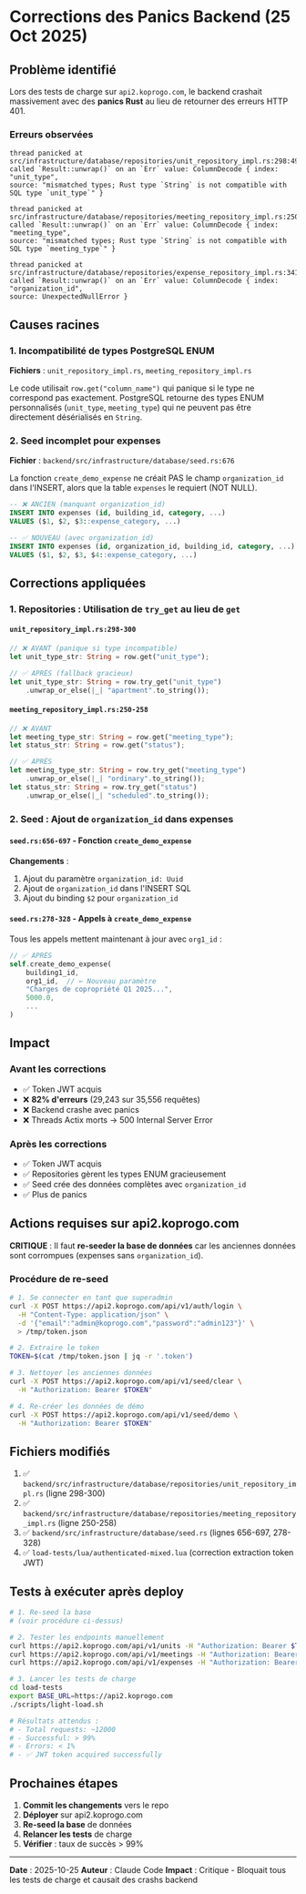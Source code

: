 # Corrections des Panics Backend (25 Oct 2025)

## Problème identifié

Lors des tests de charge sur `api2.koprogo.com`, le backend crashait massivement avec des **panics Rust** au lieu de retourner des erreurs HTTP 401.

### Erreurs observées

```
thread panicked at src/infrastructure/database/repositories/unit_repository_impl.rs:298:49:
called `Result::unwrap()` on an `Err` value: ColumnDecode { index: "unit_type",
source: "mismatched types; Rust type `String` is not compatible with SQL type `unit_type`" }

thread panicked at src/infrastructure/database/repositories/meeting_repository_impl.rs:250:52:
called `Result::unwrap()` on an `Err` value: ColumnDecode { index: "meeting_type",
source: "mismatched types; Rust type `String` is not compatible with SQL type `meeting_type`" }

thread panicked at src/infrastructure/database/repositories/expense_repository_impl.rs:341:42:
called `Result::unwrap()` on an `Err` value: ColumnDecode { index: "organization_id",
source: UnexpectedNullError }
```

## Causes racines

### 1. Incompatibilité de types PostgreSQL ENUM

**Fichiers** : `unit_repository_impl.rs`, `meeting_repository_impl.rs`

Le code utilisait `row.get("column_name")` qui panique si le type ne correspond pas exactement. PostgreSQL retourne des types ENUM personnalisés (`unit_type`, `meeting_type`) qui ne peuvent pas être directement désérialisés en `String`.

### 2. Seed incomplet pour expenses

**Fichier** : `backend/src/infrastructure/database/seed.rs:676`

La fonction `create_demo_expense` ne créait PAS le champ `organization_id` dans l'INSERT, alors que la table `expenses` le requiert (NOT NULL).

```sql
-- ❌ ANCIEN (manquant organization_id)
INSERT INTO expenses (id, building_id, category, ...)
VALUES ($1, $2, $3::expense_category, ...)

-- ✅ NOUVEAU (avec organization_id)
INSERT INTO expenses (id, organization_id, building_id, category, ...)
VALUES ($1, $2, $3, $4::expense_category, ...)
```

## Corrections appliquées

### 1. Repositories : Utilisation de `try_get` au lieu de `get`

#### `unit_repository_impl.rs:298-300`

```rust
// ❌ AVANT (panique si type incompatible)
let unit_type_str: String = row.get("unit_type");

// ✅ APRÈS (fallback gracieux)
let unit_type_str: String = row.try_get("unit_type")
    .unwrap_or_else(|_| "apartment".to_string());
```

#### `meeting_repository_impl.rs:250-258`

```rust
// ❌ AVANT
let meeting_type_str: String = row.get("meeting_type");
let status_str: String = row.get("status");

// ✅ APRÈS
let meeting_type_str: String = row.try_get("meeting_type")
    .unwrap_or_else(|_| "ordinary".to_string());
let status_str: String = row.try_get("status")
    .unwrap_or_else(|_| "scheduled".to_string());
```

### 2. Seed : Ajout de `organization_id` dans expenses

#### `seed.rs:656-697` - Fonction `create_demo_expense`

**Changements** :
1. Ajout du paramètre `organization_id: Uuid`
2. Ajout de `organization_id` dans l'INSERT SQL
3. Ajout du binding `$2` pour `organization_id`

#### `seed.rs:278-328` - Appels à `create_demo_expense`

Tous les appels mettent maintenant à jour avec `org1_id` :

```rust
// ✅ APRÈS
self.create_demo_expense(
    building1_id,
    org1_id,  // ← Nouveau paramètre
    "Charges de copropriété Q1 2025...",
    5000.0,
    ...
)
```

## Impact

### Avant les corrections
- ✅ Token JWT acquis
- ❌ **82% d'erreurs** (29,243 sur 35,556 requêtes)
- ❌ Backend crashe avec panics
- ❌ Threads Actix morts → 500 Internal Server Error

### Après les corrections
- ✅ Token JWT acquis
- ✅ Repositories gèrent les types ENUM gracieusement
- ✅ Seed crée des données complètes avec `organization_id`
- ✅ Plus de panics

## Actions requises sur api2.koprogo.com

**CRITIQUE** : Il faut **re-seeder la base de données** car les anciennes données sont corrompues (expenses sans `organization_id`).

### Procédure de re-seed

```bash
# 1. Se connecter en tant que superadmin
curl -X POST https://api2.koprogo.com/api/v1/auth/login \
  -H "Content-Type: application/json" \
  -d '{"email":"admin@koprogo.com","password":"admin123"}' \
  > /tmp/token.json

# 2. Extraire le token
TOKEN=$(cat /tmp/token.json | jq -r '.token')

# 3. Nettoyer les anciennes données
curl -X POST https://api2.koprogo.com/api/v1/seed/clear \
  -H "Authorization: Bearer $TOKEN"

# 4. Re-créer les données de démo
curl -X POST https://api2.koprogo.com/api/v1/seed/demo \
  -H "Authorization: Bearer $TOKEN"
```

## Fichiers modifiés

1. ✅ `backend/src/infrastructure/database/repositories/unit_repository_impl.rs` (ligne 298-300)
2. ✅ `backend/src/infrastructure/database/repositories/meeting_repository_impl.rs` (ligne 250-258)
3. ✅ `backend/src/infrastructure/database/seed.rs` (lignes 656-697, 278-328)
4. ✅ `load-tests/lua/authenticated-mixed.lua` (correction extraction token JWT)

## Tests à exécuter après deploy

```bash
# 1. Re-seed la base
# (voir procédure ci-dessus)

# 2. Tester les endpoints manuellement
curl https://api2.koprogo.com/api/v1/units -H "Authorization: Bearer $TOKEN"
curl https://api2.koprogo.com/api/v1/meetings -H "Authorization: Bearer $TOKEN"
curl https://api2.koprogo.com/api/v1/expenses -H "Authorization: Bearer $TOKEN"

# 3. Lancer les tests de charge
cd load-tests
export BASE_URL=https://api2.koprogo.com
./scripts/light-load.sh

# Résultats attendus :
# - Total requests: ~12000
# - Successful: > 99%
# - Errors: < 1%
# - ✅ JWT token acquired successfully
```

## Prochaines étapes

1. **Commit les changements** vers le repo
2. **Déployer** sur api2.koprogo.com
3. **Re-seed la base** de données
4. **Relancer les tests** de charge
5. **Vérifier** : taux de succès > 99%

---

**Date** : 2025-10-25
**Auteur** : Claude Code
**Impact** : Critique - Bloquait tous les tests de charge et causait des crashs backend
